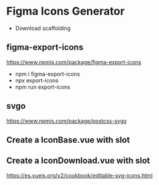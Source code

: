 # Figma Icons Generator

- Download scaffolding

## figma-export-icons
https://www.npmjs.com/package/figma-export-icons
- npm i figma-export-icons
- npx export-icons
- npm run export-icons

## svgo
https://www.npmjs.com/package/postcss-svgo


## Create a IconBase.vue with slot
## Create a IconDownload.vue with slot

https://es.vuejs.org/v2/cookbook/editable-svg-icons.html